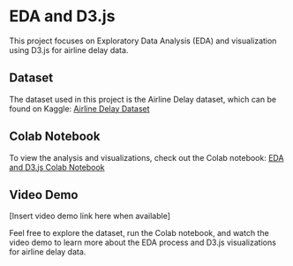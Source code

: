 # EDA and D3.js

This project focuses on Exploratory Data Analysis (EDA) and visualization using D3.js for airline delay data.

## Dataset
The dataset used in this project is the Airline Delay dataset, which can be found on Kaggle:
[Airline Delay Dataset](https://www.kaggle.com/datasets/sriharshaeedala/airline-delay)

## Colab Notebook
To view the analysis and visualizations, check out the Colab notebook:
[EDA and D3.js Colab Notebook](https://colab.research.google.com/drive/1tK1yp7VHCQi6NiQ6ByosDGJcduW3czQn?usp=sharing)

## Video Demo
[Insert video demo link here when available]

Feel free to explore the dataset, run the Colab notebook, and watch the video demo to learn more about the EDA process and D3.js visualizations for airline delay data.
